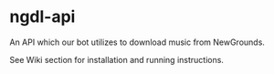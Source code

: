 # ngdl-api
An API which our bot utilizes to download music from NewGrounds.

See Wiki section for installation and running instructions.